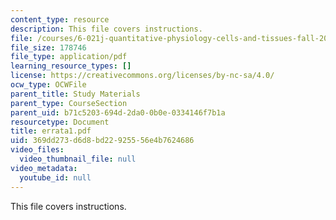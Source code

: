 ```yaml
---
content_type: resource
description: This file covers instructions.
file: /courses/6-021j-quantitative-physiology-cells-and-tissues-fall-2004/369dd273d6d8bd22925556e4b7624686_errata1.pdf
file_size: 178746
file_type: application/pdf
learning_resource_types: []
license: https://creativecommons.org/licenses/by-nc-sa/4.0/
ocw_type: OCWFile
parent_title: Study Materials
parent_type: CourseSection
parent_uid: b71c5203-694d-2da0-0b0e-0334146f7b1a
resourcetype: Document
title: errata1.pdf
uid: 369dd273-d6d8-bd22-9255-56e4b7624686
video_files:
  video_thumbnail_file: null
video_metadata:
  youtube_id: null
---
```

This file covers instructions.